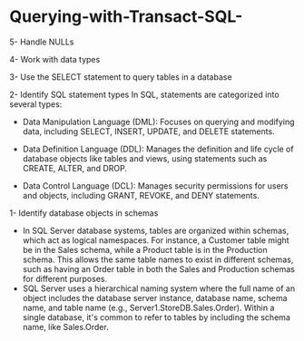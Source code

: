 # Querying-with-Transact-SQL-

5- Handle NULLs

4- Work with data types

3- Use the SELECT statement to query tables in a database

2- Identify SQL statement types
  In SQL, statements are categorized into several types:
  
  - Data Manipulation Language (DML): Focuses on querying and modifying data, including SELECT, INSERT, UPDATE, and DELETE statements.
  
  - Data Definition Language (DDL): Manages the definition and life cycle of database objects like tables and views, using statements such as CREATE, ALTER, and DROP.
  
  - Data Control Language (DCL): Manages security permissions for users and objects, including GRANT, REVOKE, and DENY statements.

1- Identify database objects in schemas
  - In SQL Server database systems, tables are organized within schemas, which act as logical namespaces. For instance, a Customer table might be in the Sales schema, while a Product table is in the 
  Production schema. This allows the same table names to exist in different schemas, such as having an Order table in both the Sales and Production schemas for different purposes. 
  - SQL Server uses a hierarchical naming system where the full name of an object includes the database server instance, database name, schema name, and table name (e.g., Server1.StoreDB.Sales.Order). Within a single database, it's common to refer to tables by including the schema name, like Sales.Order.
